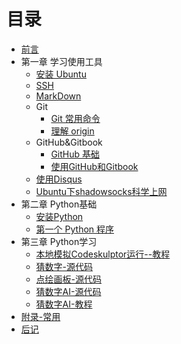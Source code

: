 # 目录

* [前言](README.md)
* 第一章 学习使用工具
   * [安装 Ubuntu](wiki/SetupUbuntu.md)
   * [SSH](wiki/UsingSSH.md)
   * [MarkDown](wiki/UsingMarkDown.md)
   * Git
       * [Git 常用命令](wiki/UsingGit.md)
       * [理解 origin](wiki/origin.md)
   * GitHub&Gitbook
       * [GitHub 基础](wiki/UsingGitHub.md)
       * [使用GitHub和Gitbook](wiki/push_github_gitbook.md)
   * [使用Disqus](wiki/disqus.md)
   * [Ubuntu下shadowsocks科学上网](wiki/shadowsocks.md)
* 第二章 Python基础
   * [安装Python](wiki/SetupPython.md)
   * [第一个 Python 程序](src/iipy-1/first_python.py)
* 第三章 Python学习
   * [本地模拟Codeskulptor运行--教程](wiki/codeskulptor.md)
   * [猜数字-源代码](src/iipy-1/guess_number.txt)
   * [点绘画板-源代码](src/iipy-1/draw.txt)
   * [猜数字AI-源代码](src/iipy-1/ai_guess_number.txt)
   * [猜数字AI-教程](wiki/ai_guess_number.md)
* [附录-常用](source/marks.md)
* [后记](end.md)


